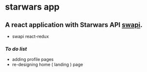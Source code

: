 # **starwars app**

## A react application with Starwars API [swapi]. 

+ swapi react-redux


### _To do list_ 
+ adding profile pages
+ re-designing home ( landing ) page

[swapi]:https://swapi.co/

